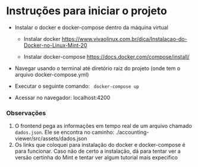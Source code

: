 # Instruções para iniciar o projeto

- Instalar o docker e docker-compose dentro da máquina virtual

  - Instalar docker https://www.vivaolinux.com.br/dica/Instalacao-do-Docker-no-Linux-Mint-20
  
  - Instalar docker-compose https://docs.docker.com/compose/install/

- Navegar usando o terminal até diretório raiz do projeto (onde tem o arquivo docker-compose.yml)
- Executar o seguinte comando:
``` docker-compose up```

- Acessar no navegador: localhost:4200


### Observações
1. O frontend pega as informações em tempo real de um arquivo chamado ```dados.json```. Ele se encontra no caminho: ./accounting-viewer/src/assets/dados.json
2. Os links que coloquei para instalação do docker e docker-compose é para funcionar. Caso não de certo a instalação, dá para tentar ver a versão certinha do Mint e tentar ver algum tutorial mais expecifico
